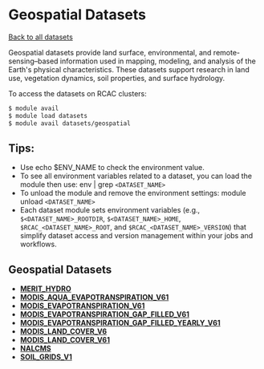 # Geospatial Datasets


[Back to all datasets](index.md)


Geospatial datasets provide land surface, environmental, and remote-sensing–based information used in mapping, modeling, and analysis of the Earth's physical characteristics. These datasets support research in land use, vegetation dynamics, soil properties, and surface hydrology.

To access the datasets on RCAC clusters:
```bash
$ module avail
$ module load datasets
$ module avail datasets/geospatial
```

## Tips:
- Use echo $ENV_NAME to check the environment value.
- To see all environment variables related to a dataset, you can load the module then use: env | grep `<DATASET_NAME>`
- To unload the module and remove the environment settings: module unload `<DATASET_NAME>`
- Each dataset module sets environment variables (e.g., `$<DATASET_NAME>_ROOTDIR`, `$<DATASET_NAME>_HOME`, `$RCAC_<DATASET_NAME>_ROOT`, and `$RCAC_<DATASET_NAME>_VERSION`) that simplify dataset access and version management within your jobs and workflows.

## Geospatial Datasets
* [**MERIT_HYDRO**](geospatial/MERIT_HYDRO.md)
* [**MODIS_AQUA_EVAPOTRANSPIRATION_V61**](geospatial/MODIS_AQUA_EVAPOTRANSPIRATION_V61.md)
* [**MODIS_EVAPOTRANSPIRATION_V61**](geospatial/MODIS_EVAPOTRANSPIRATION_V61.md)
* [**MODIS_EVAPOTRANSPIRATION_GAP_FILLED_V61**](geospatial/MODIS_EVAPOTRANSPIRATION_GAP_FILLED_V61.md)
* [**MODIS_EVAPOTRANSPIRATION_GAP_FILLED_YEARLY_V61**](geospatial/MODIS_EVAPOTRANSPIRATION_GAP_FILLED_YEARLY_V61.md)
* [**MODIS_LAND_COVER_V6**](geospatial/MODIS_LAND_COVER_V6.md)
* [**MODIS_LAND_COVER_V61**](geospatial/MODIS_LAND_COVER_V61.md)
* [**NALCMS**](geospatial/NALCMS.md)
* [**SOIL_GRIDS_V1**](geospatial/SOIL_GRIDS_V1.md)